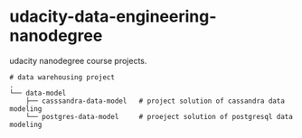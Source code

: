 # udacity-data-engineering-nanodegree
udacity nanodegree course projects.

```
# data warehousing project
.
└── data-model         
    ├── casssandra-data-model   # project solution of cassandra data modeling
    └── postgres-data-model     # proeject solution of postgresql data modeling
```